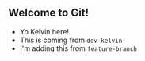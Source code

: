 ## Welcome to Git!

- Yo Kelvin here!
- This is coming from `dev-kelvin`
- I'm adding this from `feature-branch`